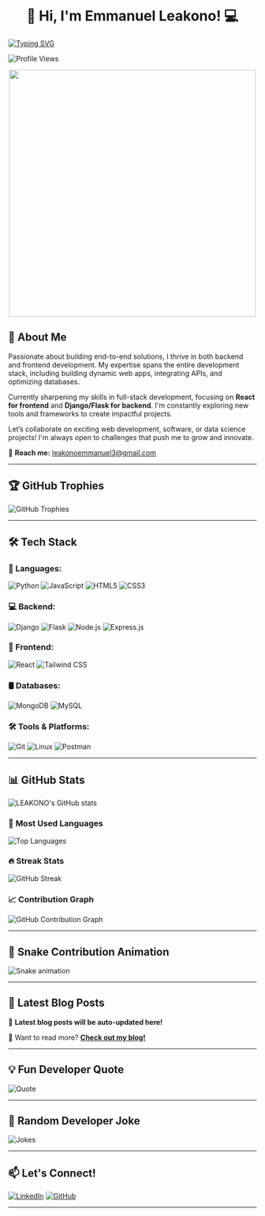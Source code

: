 <h1 align="center">👋 Hi, I'm Emmanuel Leakono! 💻</h1>

[![Typing SVG](https://readme-typing-svg.herokuapp.com?size=25&duration=4000&color=F7A41D&center=true&vCenter=true&width=600&lines=Full-Stack+Developer;Python+%7C+JavaScript+%7C+Django+%7C+Flask;Node.js+%7C+Express+%7C+MongoDB;React+%7C+Tailwind+%7C+MySQL+%7C+Postman;Linux+%7C+Git+%7C+APIs+%7C+Problem+Solver)](https://git.io/typing-svg)

![Profile Views](https://komarev.com/ghpvc/?username=LEAKONO&label=Profile%20Views&color=blue&style=flat)

<p align="center">
  <img src="https://media.giphy.com/media/qgQUggAC3Pfv687qPC/giphy.gif" width="500"/>
</p>

## 🚀 About Me
Passionate about building end-to-end solutions, I thrive in both backend and frontend development. My expertise spans the entire development stack, including building dynamic web apps, integrating APIs, and optimizing databases.

Currently sharpening my skills in full-stack development, focusing on **React for frontend** and **Django/Flask for backend**. I'm constantly exploring new tools and frameworks to create impactful projects.

Let’s collaborate on exciting web development, software, or data science projects! I'm always open to challenges that push me to grow and innovate.

📧 **Reach me:** leakonoemmanuel3@gmail.com

---

## 🏆 GitHub Trophies
![GitHub Trophies](https://github-profile-trophy.vercel.app/?username=LEAKONO&theme=radical&margin-w=15)

---

## 🛠 **Tech Stack**
### 🚀 Languages:
![Python](https://img.shields.io/badge/Python-3776AB?style=flat&logo=python&logoColor=white)
![JavaScript](https://img.shields.io/badge/JavaScript-F7DF1E?style=flat&logo=javascript&logoColor=black)
![HTML5](https://img.shields.io/badge/HTML5-E34F26?style=flat&logo=html5&logoColor=white)
![CSS3](https://img.shields.io/badge/CSS3-1572B6?style=flat&logo=css3&logoColor=white)

### 💻 Backend:
![Django](https://img.shields.io/badge/Django-092E20?style=flat&logo=django&logoColor=white)
![Flask](https://img.shields.io/badge/Flask-000000?style=flat&logo=flask&logoColor=white)
![Node.js](https://img.shields.io/badge/Node.js-339933?style=flat&logo=node.js&logoColor=white)
![Express.js](https://img.shields.io/badge/Express.js-000000?style=flat&logo=express&logoColor=white)

### 🎨 Frontend:
![React](https://img.shields.io/badge/React-61DAFB?style=flat&logo=react&logoColor=black)
![Tailwind CSS](https://img.shields.io/badge/Tailwind_CSS-38B2AC?style=flat&logo=tailwind-css&logoColor=white)

### 🛢️ Databases:
![MongoDB](https://img.shields.io/badge/MongoDB-4EA94B?style=flat&logo=mongodb&logoColor=white)
![MySQL](https://img.shields.io/badge/MySQL-4479A1?style=flat&logo=mysql&logoColor=white)

### 🛠 Tools & Platforms:
![Git](https://img.shields.io/badge/Git-F05032?style=flat&logo=git&logoColor=white)
![Linux](https://img.shields.io/badge/Linux-FCC624?style=flat&logo=linux&logoColor=black)
![Postman](https://img.shields.io/badge/Postman-FF6C37?style=flat&logo=postman&logoColor=white)

---

## 📊 **GitHub Stats**
![LEAKONO's GitHub stats](https://github-readme-stats.vercel.app/api?username=LEAKONO&show_icons=true&theme=radical)

### 🚀 **Most Used Languages**
![Top Languages](https://github-readme-stats.vercel.app/api/top-langs/?username=LEAKONO&layout=compact&theme=radical)

### 🔥 **Streak Stats**
![GitHub Streak](https://github-readme-streak-stats.herokuapp.com/?user=LEAKONO&theme=radical)

### 📈 **Contribution Graph**
![GitHub Contribution Graph](https://github-readme-activity-graph.vercel.app/graph?username=LEAKONO&theme=github-dark)

---

## 🐍 **Snake Contribution Animation**
![Snake animation](https://github.com/LEAKONO/LEAKONO/blob/output/github-contribution-grid-snake.svg)

---

## 📝 Latest Blog Posts  
<!-- BLOG-POST-LIST:START -->
📌 **Latest blog posts will be auto-updated here!**  
<!-- BLOG-POST-LIST:END -->

🔹 Want to read more? **[Check out my blog!](https://your-blog-link.com)**  

---

## 💡 Fun Developer Quote
![Quote](https://quotes-github-readme.vercel.app/api?type=horizontal&theme=radical)

---

## 🤣 Random Developer Joke
![Jokes](https://readme-jokes.vercel.app/api?theme=radical)

---

## 📫 **Let's Connect!**
[![LinkedIn](https://img.shields.io/badge/LinkedIn-blue?style=flat&logo=linkedin)](https://www.linkedin.com/in/emmanuel-leakono-7125472b8/)
[![GitHub](https://img.shields.io/badge/GitHub-181717?style=flat&logo=github&logoColor=white)](https://github.com/LEAKONO)

---
